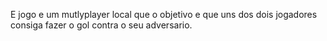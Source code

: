 E jogo e um mutlyplayer local que o objetivo e que uns dos dois jogadores consiga fazer o gol contra o seu adversario.
